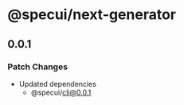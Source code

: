 # @specui/next-generator

## 0.0.1

### Patch Changes

- Updated dependencies
  - @specui/cli@0.0.1
